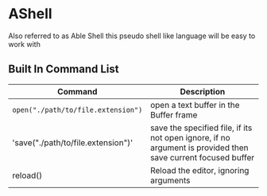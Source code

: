 # AShell
Also referred to as Able Shell this pseudo shell like language will be easy to work with

## Built In Command List
| Command | Description |
| ------------- | ------------- |
| `open("./path/to/file.extension")` | open a text buffer in the Buffer frame  |
| 'save("./path/to/file.extension")' | save the specified file, if its not open ignore, if no argument is provided then save current focused buffer |
| reload() | Reload the editor, ignoring arguments |
